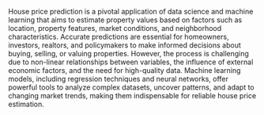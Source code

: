House price prediction is a pivotal application of data science and machine learning that aims to estimate property values based on factors such as location, property features, market conditions, and neighborhood characteristics. Accurate predictions are essential for homeowners, investors, realtors, and policymakers to make informed decisions about buying, selling, or valuing properties. However, the process is challenging due to non-linear relationships between variables, the influence of external economic factors, and the need for high-quality data. Machine learning models, including regression techniques and neural networks, offer powerful tools to analyze complex datasets, uncover patterns, and adapt to changing market trends, making them indispensable for reliable house price estimation.
